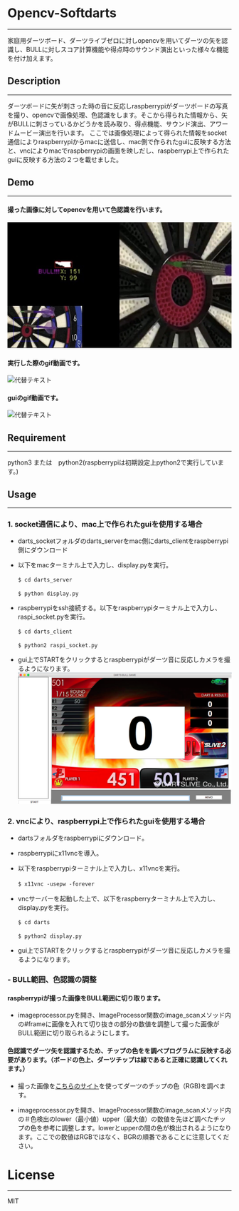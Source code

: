 
# Opencv-Softdarts
----------
家庭用ダーツボード、ダーツライブゼロに対しopencvを用いてダーツの矢を認識し、BULLに対しスコア計算機能や得点時のサウンド演出といった様々な機能を付け加えます。



## Description
-----------
ダーツボードに矢が刺さった時の音に反応しraspberrypiがダーツボードの写真を撮り、opencvで画像処理、色認識をします。そこから得られた情報から、矢がBULLに刺さっているかどうかを読み取り、得点機能、サウンド演出、アワードムービー演出を行います。
ここでは画像処理によって得られた情報をsocket通信によりraspberrypiからmacに送信し、mac側で作られたguiに反映する方法と、vncによりmacでraspberrypiの画面を映しだし、raspberrypi上で作られたguiに反映する方法の２つを載せました。



## Demo
------------
#### 撮った画像に対してopencvを用いて色認識を行います。
![代替テキスト](https://github.com/y-azuma/opencv-softdarts/blob/master/images/darts_image.jpg?raw=true)


#### 実行した際のgif動画です。
![代替テキスト](https://github.com/y-azuma/opencv-softdarts/blob/master/images/Darts_Demo.gif?raw=true)


#### guiのgif動画です。
![代替テキスト](https://github.com/y-azuma/opencv-softdarts/blob/master/images/darts_demo_gui.gif?raw=true)



## Requirement
------------
python3 または　python2(raspberrypiは初期設定上python2で実行しています。)



## Usage
------------
### 1. socket通信により、mac上で作られたguiを使用する場合

+ darts_socketフォルダのdarts_serverをmac側にdarts_clientをraspberrypi側にダウンロード


+ 以下をmacターミナル上で入力し、display.pyを実行。

     ```$ cd darts_server ```

     ```$ python display.py ```
     
     
+ raspberrypiをssh接続する。以下をraspberrypiターミナル上で入力し、raspi_socket.pyを実行。

     ```$ cd darts_client ```

     ```$ python2 raspi_socket.py ```
     
     
+ gui上でSTARTをクリックするとraspberrypiがダーツ音に反応しカメラを撮るようになります。
![代替テキスト](https://github.com/y-azuma/opencv-softdarts/blob/master/images/gui_image.png?raw=true)


### 2. vncにより、raspberrypi上で作られたguiを使用する場合

+ dartsフォルダをraspberrypiにダウンロード。


+ raspberrypiにx11vncを導入。


+ 以下をraspberrypiターミナル上で入力し、x11vncを実行。

     ```$ x11vnc -usepw -forever```
　　　

+ vncサーバーを起動した上で、以下をraspberryターミナル上で入力し、display.pyを実行。

     ```$ cd darts ```

     ```$ python2 display.py ```
     
     
+ gui上でSTARTをクリックするとraspberrypiがダーツ音に反応しカメラを撮るようになります。
     
     
### - BULL範囲、色認識の調整
#### raspberrypiが撮った画像をBULL範囲に切り取ります。

+ imageprocessor.pyを開き、ImageProcessor関数のimage_scanメソッド内の#frameに画像を入れて切り抜きの部分の数値を調整して撮った画像がBULL範囲に切り取られるようにします。


#### 色認識でダーツ矢を認識するため、チップの色をを調べプログラムに反映する必要があります。（ボードの色上、ダーツチップは緑であると正確に認識してくれます。）

+ 撮った画像を[こちらのサイト](https://www.peko-step.com/tool/getcolor.html)を使ってダーツのチップの色（RGB)を調べます。


+ imageprocessor.pyを開き、ImageProcessor関数のimage_scanメソッド内の＃色検出のlower（最小値）upper（最大値）の数値を先ほど調べたチップの色を参考に調整します。lowerとupperの間の色が検出されるようになります。ここでの数値はRGBではなく、BGRの順番であることに注意してください。



# License
-------------
MIT











